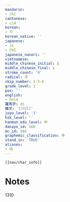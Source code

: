 ```yaml
---
mandarin:
- chí
cantonese:
- ci4
korean:
- 지
korean_native: ''
japanese:
- JI
- CHI
japanese_nanori: ''
vietnamese:
middle_chinese_initial: ɖ
middle_chinese_final: ɨ
stroke_count: '9'
radical: 手
skip_number: 1-3-6
grade_level: 1
pos: ''
english:
- hold
羅馬字: di
韓文: '[[디]]'
joyo_level: '3'
hsk_level: ''
hanmun_edu_level: 中
danayo_id: 168
mc_id: 566
graphemic_classification: 寺
stand_in: 'TRUE'
aliases:
- 恃
---
```

```meta-bind-embed
[[nav/char_info]]
```

# Notes
1310
